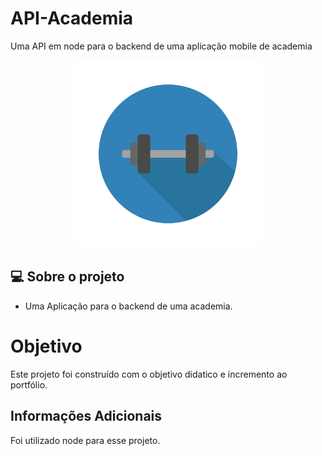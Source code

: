 # API-Academia
Uma API em node para o backend de uma aplicação mobile de academia


<p align="center">
  <img  width="300" src="https://github.com/Luiz-Siqueira/API-Academia/blob/main/icon.png?raw=true" />
</p>


## 💻 Sobre o projeto

 - Uma Aplicação para o backend de uma academia.   


# Objetivo

Este projeto foi construído com o objetivo didatico e incremento ao portfólio.


## Informações Adicionais
Foi utilizado node para esse projeto.




